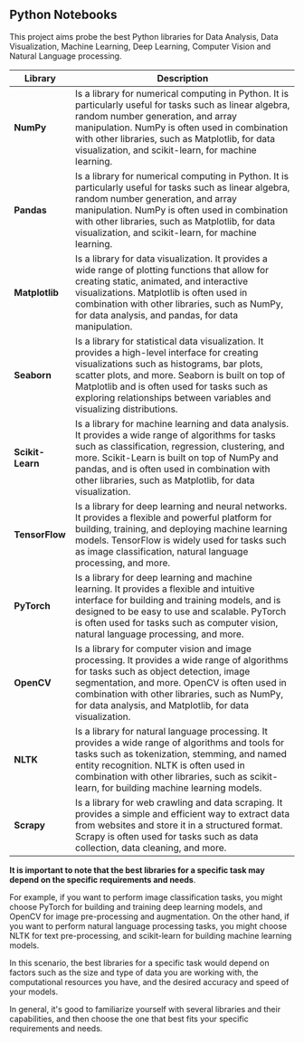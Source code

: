 ## Python Notebooks

This project aims probe the best Python libraries for Data Analysis, Data Visualization, Machine Learning, Deep Learning, Computer Vision and Natural Language processing.

|Library|Description|
|-------|-----------|
|**NumPy**|Is a library for numerical computing in Python. It is particularly useful for tasks such as linear algebra, random number generation, and array manipulation. NumPy is often used in combination with other libraries, such as Matplotlib, for data visualization, and scikit-learn, for machine learning.|
|**Pandas**|Is a library for numerical computing in Python. It is particularly useful for tasks such as linear algebra, random number generation, and array manipulation. NumPy is often used in combination with other libraries, such as Matplotlib, for data visualization, and scikit-learn, for machine learning.|
|**Matplotlib**|Is a library for data visualization. It provides a wide range of plotting functions that allow for creating static, animated, and interactive visualizations. Matplotlib is often used in combination with other libraries, such as NumPy, for data analysis, and pandas, for data manipulation.|
|**Seaborn**|Is a library for statistical data visualization. It provides a high-level interface for creating visualizations such as histograms, bar plots, scatter plots, and more. Seaborn is built on top of Matplotlib and is often used for tasks such as exploring relationships between variables and visualizing distributions.|
|**Scikit-Learn**|Is a library for machine learning and data analysis. It provides a wide range of algorithms for tasks such as classification, regression, clustering, and more. Scikit-Learn is built on top of NumPy and pandas, and is often used in combination with other libraries, such as Matplotlib, for data visualization.|
|**TensorFlow**|Is a library for deep learning and neural networks. It provides a flexible and powerful platform for building, training, and deploying machine learning models. TensorFlow is widely used for tasks such as image classification, natural language processing, and more.|
|**PyTorch**|Is a library for deep learning and machine learning. It provides a flexible and intuitive interface for building and training models, and is designed to be easy to use and scalable. PyTorch is often used for tasks such as computer vision, natural language processing, and more.|
|**OpenCV**|Is a library for computer vision and image processing. It provides a wide range of algorithms for tasks such as object detection, image segmentation, and more. OpenCV is often used in combination with other libraries, such as NumPy, for data analysis, and Matplotlib, for data visualization.|
|**NLTK**|Is a library for natural language processing. It provides a wide range of algorithms and tools for tasks such as tokenization, stemming, and named entity recognition. NLTK is often used in combination with other libraries, such as scikit-learn, for building machine learning models.|
|**Scrapy**|Is a library for web crawling and data scraping. It provides a simple and efficient way to extract data from websites and store it in a structured format. Scrapy is often used for tasks such as data collection, data cleaning, and more.|

**It is important to note that the best libraries for a specific task may depend on the specific requirements and needs**.

For example, if you want to perform image classification tasks, you might choose PyTorch for building and training deep learning models, and OpenCV for image pre-processing and augmentation. On the other hand, if you want to perform natural language processing tasks, you might choose NLTK for text pre-processing, and scikit-learn for building machine learning models.

In this scenario, the best libraries for a specific task would depend on factors such as the size and type of data you are working with, the computational resources you have, and the desired accuracy and speed of your models.

In general, it's good to familiarize yourself with several libraries and their capabilities, and then choose the one that best fits your specific requirements and needs.
